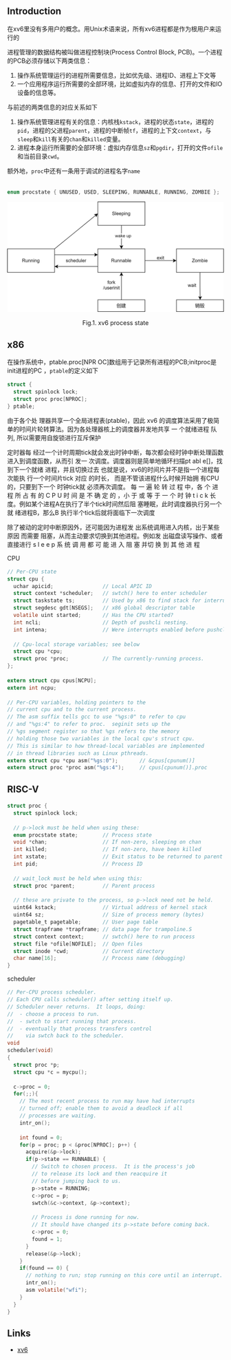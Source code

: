 ## Introduction

在xv6里没有多用户的概念。用Unix术语来说，所有xv6进程都是作为根用户来运行的



进程管理的数据结构被叫做进程控制块(Process Control Block, PCB)。一个进程的PCB必须存储以下两类信息：

1. 操作系统管理运行的进程所需要信息，比如优先级、进程ID、进程上下文等
2. 一个应用程序运行所需要的全部环境，比如虚拟内存的信息、打开的文件和IO设备的信息等。

与前述的两类信息的对应关系如下

1. 操作系统管理进程有关的信息：内核栈`kstack`，进程的状态`state`，进程的`pid`，进程的父进程`parent`，进程的中断帧`tf`，进程的上下文`context`，与`sleep`和`kill`有关的`chan`和`killed`变量。
2. 进程本身运行所需要的全部环境：虚拟内存信息`sz`和`pgdir`，打开的文件`ofile`和当前目录`cwd`。

额外地，`proc`中还有一条用于调试的进程名字`name`

```c

enum procstate { UNUSED, USED, SLEEPING, RUNNABLE, RUNNING, ZOMBIE };
```




<div style="text-align: center;">

![](./img/process-state.svg)

</div>

<p style="text-align: center;">Fig.1. xv6 process state</p>



## x86



在操作系统中，ptable.proc[NPR OC]数组用于记录所有进程的PCB;initproc是init进程的PC ，`ptable`的定义如下

```c
struct {
  struct spinlock lock;
  struct proc proc[NPROC];
} ptable;
```

由于各个处 理器共享一个全局进程表(ptable)，因此 xv6 的调度算法采用了极简单的时间片轮转算法。因为各处理器核上的调度器并发地共享 一 个就绪进程 队列, 所以需要用自旋锁进行互斥保护

定时器每 经过一个计时周期tick就会发出时钟中断，每次都会经时钟中断处理函数 进入到调度函数，从而引 发一 次调度。调度器则是简单地循环扫描pt abl e[]，找到下一个就绪 进程，并且切换过去 也就是说，xv6的时间片并不是指一个进程每 次能执 行一个时间片tick 对应 的时长， 而是不管该进程什么时候开始拥 有CPU的，只要到下一个 时钟tick就 必须再次调度。 每 一 遍 轮 转 过 程 中，各 个 进程 所 占 有 的 C P U 时 间 是 不 确 定 的 ，小 于 或 等 于 一 个 时 钟 t i c k 长度。例如某个进程A在执行了半个tick时间然后阻 塞睡眠，此时调度器执行另一个就 绪进程B，那么B 执行半个tick后就将面临下一次调度



除了被动的定时中断原因外，还可能因为进程发 出系统调用进入内核，出于某些原因 而需要 阻塞，从而主动要求切换到其他进程。例如发 出磁盘读写操作、或者直接进行 s l e e p 系 统 调 用 都 可 能 进 入 阻 塞 并切 换 到 其 他 进 程





CPU



```c
// Per-CPU state
struct cpu {
  uchar apicid;                // Local APIC ID
  struct context *scheduler;   // swtch() here to enter scheduler
  struct taskstate ts;         // Used by x86 to find stack for interrupt
  struct segdesc gdt[NSEGS];   // x86 global descriptor table
  volatile uint started;       // Has the CPU started?
  int ncli;                    // Depth of pushcli nesting.
  int intena;                  // Were interrupts enabled before pushcli?

  // Cpu-local storage variables; see below
  struct cpu *cpu;
  struct proc *proc;           // The currently-running process.
};

extern struct cpu cpus[NCPU];
extern int ncpu;

// Per-CPU variables, holding pointers to the
// current cpu and to the current process.
// The asm suffix tells gcc to use "%gs:0" to refer to cpu
// and "%gs:4" to refer to proc.  seginit sets up the
// %gs segment register so that %gs refers to the memory
// holding those two variables in the local cpu's struct cpu.
// This is similar to how thread-local variables are implemented
// in thread libraries such as Linux pthreads.
extern struct cpu *cpu asm("%gs:0");       // &cpus[cpunum()]
extern struct proc *proc asm("%gs:4");     // cpus[cpunum()].proc
```





## RISC-V






```c
struct proc {
  struct spinlock lock;

  // p->lock must be held when using these:
  enum procstate state;        // Process state
  void *chan;                  // If non-zero, sleeping on chan
  int killed;                  // If non-zero, have been killed
  int xstate;                  // Exit status to be returned to parent's wait
  int pid;                     // Process ID

  // wait_lock must be held when using this:
  struct proc *parent;         // Parent process

  // these are private to the process, so p->lock need not be held.
  uint64 kstack;               // Virtual address of kernel stack
  uint64 sz;                   // Size of process memory (bytes)
  pagetable_t pagetable;       // User page table
  struct trapframe *trapframe; // data page for trampoline.S
  struct context context;      // swtch() here to run process
  struct file *ofile[NOFILE];  // Open files
  struct inode *cwd;           // Current directory
  char name[16];               // Process name (debugging)
}
```

scheduler

```c
// Per-CPU process scheduler.
// Each CPU calls scheduler() after setting itself up.
// Scheduler never returns.  It loops, doing:
//  - choose a process to run.
//  - swtch to start running that process.
//  - eventually that process transfers control
//    via swtch back to the scheduler.
void
scheduler(void)
{
  struct proc *p;
  struct cpu *c = mycpu();

  c->proc = 0;
  for(;;){
    // The most recent process to run may have had interrupts
    // turned off; enable them to avoid a deadlock if all
    // processes are waiting.
    intr_on();

    int found = 0;
    for(p = proc; p < &proc[NPROC]; p++) {
      acquire(&p->lock);
      if(p->state == RUNNABLE) {
        // Switch to chosen process.  It is the process's job
        // to release its lock and then reacquire it
        // before jumping back to us.
        p->state = RUNNING;
        c->proc = p;
        swtch(&c->context, &p->context);

        // Process is done running for now.
        // It should have changed its p->state before coming back.
        c->proc = 0;
        found = 1;
      }
      release(&p->lock);
    }
    if(found == 0) {
      // nothing to run; stop running on this core until an interrupt.
      intr_on();
      asm volatile("wfi");
    }
  }
}
```



## Links

- [xv6](/docs/CS/OS/xv6/xv6.md)